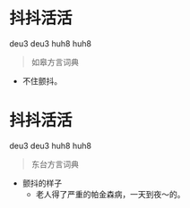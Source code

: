 # 抖抖活活
deu3 deu3 huh8 huh8
> 如皋方言词典
- 不住颤抖。

# 抖抖活活
deu3 deu3 huh8 huh8
> 东台方言词典
- 颤抖的样子
  - 老人得了严重的帕金森病，一天到夜～的。
